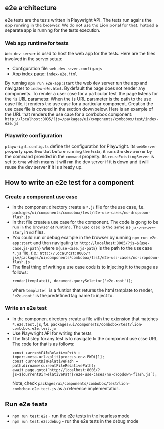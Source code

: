 
## e2e architecture

e2e tests are the tests written in Playwright API. The tests run agains the app running in the broswer. 
We do not use the Lion portal for that. Instead a separate app is running for the tests execution.

### Web app runtime for tests

`Web dev server` is used to host the web app for the tests. Here are the files involved in the server setup:

- Configuration file: `web-dev-srver.config.mjs`
- App index page: `index-e2e.html`

By running `npm run e2e-app:start` the web dev server run the app and navigates to `index-e2e.html`.
By default the page does not render any components. To render a user case for a particular test, the page listens for the `js` URL parameter. When the `js` URL parameter is the path to the use case file, it renders the use case for a particular component. 
Creation the use case file is covered in the section down below. Here is an example of the URL that renders the use case for a combobox component:
`http://localhost:8005/?js=/packages/ui/components/combobox/test/index-e2e.js`

### Playwrite configuration

`playwright.config.ts` define the configuration for Playwright. Its `webServer` property specifies that before running the tests, it runs the dev server by the command provided in the `command` property. Its `reuseExistingServer` is set to `true` which means it will run the dev server if it is down and it will reuse the dev server if it is already up.


## How to write an e2e test for a component

### Create a component use case

- In the component directory create a `*.js` file for the use case, f.e. `packages/ui/components/combobox/test/e2e-use-cases/no-dropdown-flash.js`
- In that file create a use case for the component. The code is going to be run in the browser at runtime. The use case is the same as
`js-preview-story` in `md` files.
- You could run or debug example in the browser by running `npm run e2e-app:start` and then navigating to `http://localhost:8005/?js=${use-case.js-path}` where `${use-case.js-path}` is the path to the use case `*.js` file, f.e.: `http://localhost:8005/?js=/packages/ui/components/combobox/test/e2e-use-cases/no-dropdown-flash.js`
- The final thing of writing a use case code is to injecting it to the page as follows:
    ```
    render(template(), document.querySelector('e2e-root'));
    ```
    where `template()` is a funtion that returns the html template to render, `'e2e-root'` is the predefined tag name to inject to. 

### Write an e2e test

- In the component directory create a file with the extension that matches `*.e2e.test.js`, f.e. `packages/ui/components/combobox/test/lion-combobox.e2e.test.js`
- Use Playwright API for writing the tests
- The first step for any test is to navigate to the component use case URL. The code for that is as follows:
    ```
    const currentFileRelativePath = import.meta.url.split(process.env.PWD)[1];
    const currentDirRelativePath = path.dirname(currentFileRelativePath);
    await page.goto(`http://localhost:8005/?js=${currentDirRelativePath}/e2e-use-cases/no-dropdown-flash.js`);
    ```
    Note, check `packages/ui/components/combobox/test/lion-combobox.e2e.test.js` as a reference implementation.

## Run e2e tests

- `npm run test:e2e` - run the e2e tests in the hearless mode
- `npm run test:e2e:debug` - run the e2e tests in the debug mode